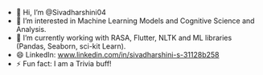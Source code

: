 - 👋 Hi, I’m @Sivadharshini04
- 👀 I’m interested in Machine Learning Models and Cognitive Science and Analysis.
- 🌱 I’m currently working with RASA, Flutter, NLTK and ML libraries (Pandas, Seaborn, sci-kit Learn).
- 😄 LinkedIn: www.linkedin.com/in/sivadharshini-s-31128b258
- ⚡ Fun fact: I am a Trivia buff!

<!---
Sivadharshini04/Sivadharshini04 is a ✨ special ✨ repository because its `README.md` (this file) appears on your GitHub profile.
You can click the Preview link to take a look at your changes.
--->
